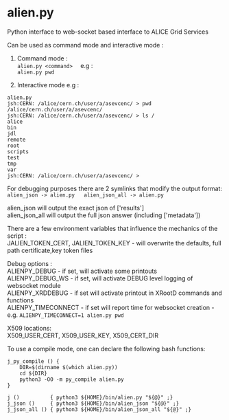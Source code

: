 # alien.py  
Python interface to web-socket based interface to ALICE Grid Services  
   
Can be used as command mode and interactive mode :  
1. Command mode :  
`alien.py <command>  `
e.g :  
`alien.py pwd  `
   
2. Interactive mode e.g :  
```
alien.py  
jsh:CERN: /alice/cern.ch/user/a/asevcenc/ > pwd  
/alice/cern.ch/user/a/asevcenc/  
jsh:CERN: /alice/cern.ch/user/a/asevcenc/ > ls /  
alice  
bin  
jdl  
remote  
root  
scripts  
test  
tmp  
var  
jsh:CERN: /alice/cern.ch/user/a/asevcenc/ >  
```

For debugging purposes there are 2 symlinks that modify the output format:  
`
alien_json -> alien.py  
alien_json_all -> alien.py  
`
  
alien_json will output the exact json of ['results']  
alien_json_all will output the full json answer (including ['metadata'])  
  
There are a few environment variables that influence the mechanics of the script :  
JALIEN_TOKEN_CERT, JALIEN_TOKEN_KEY - will overwrite the defaults, full path certificate,key token files  
   
Debug options :  
ALIENPY_DEBUG - if set, will activate some printouts  
ALIENPY_DEBUG_WS - if set, will activate DEBUG level logging of websocket module  
ALIENPY_XRDDEBUG - if set will activate printout in XRootD commands and functions  
ALIENPY_TIMECONNECT - if set will report time for websocket creation - e.g. `ALIENPY_TIMECONNECT=1 alien.py pwd`  
   
   
X509 locations:  
X509_USER_CERT, X509_USER_KEY, X509_CERT_DIR   

To use a compile mode, one can declare the following bash functions:  
```
j_py_compile () {
    DIR=$(dirname $(which alien.py))
    cd ${DIR}
    python3 -OO -m py_compile alien.py
}

j ()          { python3 ${HOME}/bin/alien.py "${@}" ;}
j_json ()     { python3 ${HOME}/bin/alien_json "${@}" ;}
j_json_all () { python3 ${HOME}/bin/alien_json_all "${@}" ;}
```


